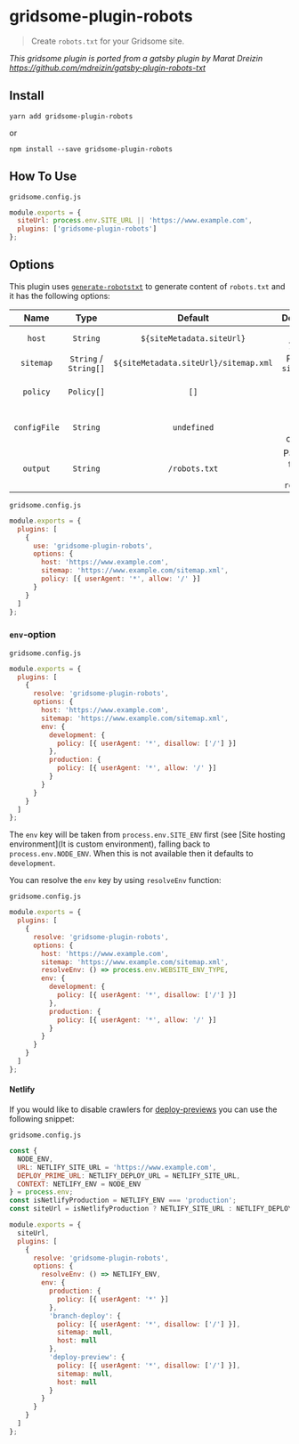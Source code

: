 # gridsome-plugin-robots

> Create `robots.txt` for your Gridsome site.

*This gridsome plugin is ported from a gatsby plugin by Marat Dreizin https://github.com/mdreizin/gatsby-plugin-robots-txt*

## Install

`yarn add gridsome-plugin-robots`

or

`npm install --save gridsome-plugin-robots`

## How To Use

`gridsome.config.js`

```js
module.exports = {
  siteUrl: process.env.SITE_URL || 'https://www.example.com',
  plugins: ['gridsome-plugin-robots']
};
```

## Options

This plugin uses [`generate-robotstxt`](https://github.com/itgalaxy/generate-robotstxt#usage) to generate content of `robots.txt` and it has the following options:

|     Name     |    Type    |                Default                |                                  Description                                   |
| :----------: | :--------: | :-----------------------------------: | :----------------------------------------------------------------------------: |
|    `host`    |  `String`  |       `${siteMetadata.siteUrl}`       |                               Host of your site                                |
|  `sitemap`   |  `String` / `String[]`  | `${siteMetadata.siteUrl}/sitemap.xml` |                             Path(s) to `sitemap.xml`                              |
|   `policy`   | `Policy[]` |                 `[]`                  | List of [`Policy`](https://github.com/itgalaxy/generate-robotstxt#usage) rules |
| `configFile` |  `String`  |              `undefined`              |                          Path to external config file                          |
|   `output`   |  `String`  |             `/robots.txt`             |                     Path where to create the `robots.txt`                      |

`gridsome.config.js`

```js
module.exports = {
  plugins: [
    {
      use: 'gridsome-plugin-robots',
      options: {
        host: 'https://www.example.com',
        sitemap: 'https://www.example.com/sitemap.xml',
        policy: [{ userAgent: '*', allow: '/' }]
      }
    }
  ]
};
```

### `env`-option


`gridsome.config.js`

```js
module.exports = {
  plugins: [
    {
      resolve: 'gridsome-plugin-robots',
      options: {
        host: 'https://www.example.com',
        sitemap: 'https://www.example.com/sitemap.xml',
        env: {
          development: {
            policy: [{ userAgent: '*', disallow: ['/'] }]
          },
          production: {
            policy: [{ userAgent: '*', allow: '/' }]
          }
        }
      }
    }
  ]
};
```

The `env` key will be taken from `process.env.SITE_ENV` first (see [Site hosting environment](It is custom environment), falling back to `process.env.NODE_ENV`. When this is not available then it defaults to `development`.

You can resolve the `env` key by using `resolveEnv` function:

`gridsome.config.js`

```js
module.exports = {
  plugins: [
    {
      resolve: 'gridsome-plugin-robots',
      options: {
        host: 'https://www.example.com',
        sitemap: 'https://www.example.com/sitemap.xml',
        resolveEnv: () => process.env.WEBSITE_ENV_TYPE,
        env: {
          development: {
            policy: [{ userAgent: '*', disallow: ['/'] }]
          },
          production: {
            policy: [{ userAgent: '*', allow: '/' }]
          }
        }
      }
    }
  ]
};
```

#### Netlify

If you would like to disable crawlers for [deploy-previews](https://www.netlify.com/blog/2016/07/20/introducing-deploy-previews-in-netlify/) you can use the following snippet:

`gridsome.config.js`

```js
const {
  NODE_ENV,
  URL: NETLIFY_SITE_URL = 'https://www.example.com',
  DEPLOY_PRIME_URL: NETLIFY_DEPLOY_URL = NETLIFY_SITE_URL,
  CONTEXT: NETLIFY_ENV = NODE_ENV
} = process.env;
const isNetlifyProduction = NETLIFY_ENV === 'production';
const siteUrl = isNetlifyProduction ? NETLIFY_SITE_URL : NETLIFY_DEPLOY_URL;

module.exports = {
  siteUrl,
  plugins: [
    {
      resolve: 'gridsome-plugin-robots',
      options: {
        resolveEnv: () => NETLIFY_ENV,
        env: {
          production: {
            policy: [{ userAgent: '*' }]
          },
          'branch-deploy': {
            policy: [{ userAgent: '*', disallow: ['/'] }],
            sitemap: null,
            host: null
          },
          'deploy-preview': {
            policy: [{ userAgent: '*', disallow: ['/'] }],
            sitemap: null,
            host: null
          }
        }
      }
    }
  ]
};
```
